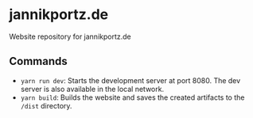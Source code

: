 # jannikportz.de

Website repository for jannikportz.de

## Commands

* `yarn run dev`: Starts the development server at port 8080. The dev server is also available in the local network.
* `yarn build`: Builds the website and saves the created artifacts to the `/dist` directory.